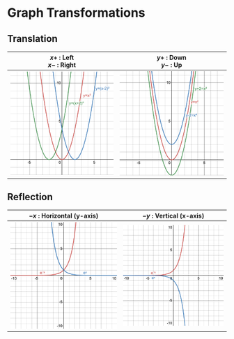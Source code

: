 # Graph Transformations

## Translation

| $x+$ : Left <br> $x-$ : Right                          | $y+$ : Down <br> $y-$ : Up                           |
| ------------------------------------------------------ | ---------------------------------------------------- |
| ![Shifting horizontally (x)](images/x-shift-graph.png) | ![Shifting vertically (y)](images/y-shift-graph.png) |

## Reflection

| $-x$ : Horizontal (y-axis)                                         | $-y$ : Vertical (x-axis)                                           |
| ------------------------------------------------------------------ | ------------------------------------------------------------------ |
| ![Reflecting horizontally (y-axis)](images/y-reflection-graph.png) | ![Reflectingly vertically (x-axis)](images/x-reflection-graph.png) |
